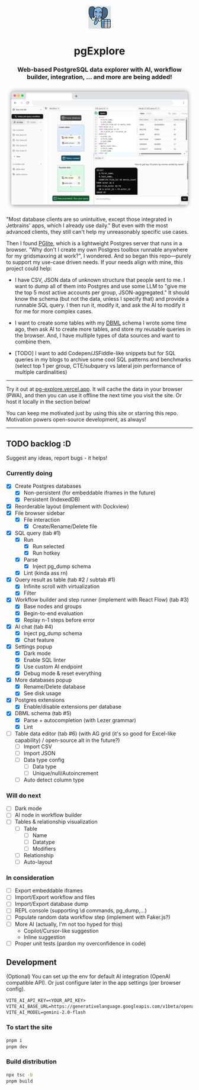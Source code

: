 <div align="center">
    <img width="64" alt="pg-explore logo" src="./public/pwa-64x64.png">
    <h1>pgExplore</h1>
</div>

<h3 align="center">Web-based PostgreSQL data explorer with AI, workflow builder, integration, ... and more are being added!</h3>

![Demo screenshot](./public/demo1.png)

"Most database clients are so unintuitive, except those integrated in Jetbrains' apps, which I already use daily." But even with the most advanced clients, they still can't help my unreasonably specific use cases. 

Then I found [PGlite](https://github.com/electric-sql/pglite), which is a lightweight Postgres server that runs in a browser. "Why don't I create my own Postgres toolbox runnable anywhere for my gridsmaxxing at work?", I wondered. And so began this repo—purely to support my use-case driven needs. If your needs align with mine, this project could help:

- I have CSV, JSON data of unknown structure that people sent to me. I want to dump all of them into Postgres and use some LLM to "give me the top 5 most active accounts per group, JSON-aggregated." It should know the schema (but not the data, unless I specify that) and provide a runnable SQL query. I then run it, modify it, and ask the AI to modify it for me for more complex cases.

- I want to create some tables with my [DBML](https://dbml.dbdiagram.io/home) schema I wrote some time ago, then ask AI to create more tables, and store my reusable queries in the browser. And, I have multiple types of data sources and want to combine them.

- [TODO] I want to add Codepen/JSFiddle-like snippets but for SQL queries in my blogs to archive some cool SQL patterns and benchmarks (select top 1 per group, CTE/subquery vs lateral join performance of multiple cardinalities)

---

Try it out at [pg-explore.vercel.app](https://pg-explore.vercel.app). It will cache the data in your browser (PWA), and then you can use it offline the next time you visit the site. Or host it locally in the section below!

You can keep me motivated just by using this site or starring this repo. Motivation powers open-source development, as always!

---

## TODO backlog :D
Suggest any ideas, report bugs - it helps!

### Currently doing
- [x] Create Postgres databases
  - [x] Non-persistent (for embeddable iframes in the future)
  - [x] Persistent (IndexedDB)
- [x] Reorderable layout (implement with Dockview)
- [x] File browser sidebar
  - [x] File interaction
    - [x] Create/Rename/Delete file
- [x] SQL query (tab #1)
  - [x] Run
    - [x] Run selected
    - [x] Run hotkey
  - [x] Parse
    - [x] Inject pg_dump schema
  - [x] Lint (kinda ass rn)
- [x] Query result as table (tab #2 / subtab #1)
  - [x] Infinite scroll with virtualization
  - [x] Filter
- [x] Workflow builder and step runner (implement with React Flow) (tab #3)
  - [x] Base nodes and groups
  - [x] Begin-to-end evaluation
  - [x] Replay n-1 steps before error
- [x] AI chat (tab #4)
  - [x] Inject pg_dump schema
  - [x] Chat feature
- [x] Settings popup
  - [x] Dark mode
  - [x] Enable SQL linter
  - [x] Use custom AI endpoint
  - [x] Debug mode & reset everything
- [x] More databases popup
  - [x] Rename/Delete database
  - [x] See disk usage
- [x] Postgres extensions
  - [x] Enable/disable extensions per database
- [x] DBML schema (tab #5)
  - [x] Parse + autocompletion (with Lezer grammar)
  - [x] Lint
- [ ] Table data editor (tab #6) (with AG grid (it's so good for Excel-like capability) / open-source alt in the future?)
  - [ ] Import CSV
  - [ ] Import JSON
  - [ ] Data type config
    - [ ] Data type
    - [ ] Unique/null/Autoincrement
  - [ ] Auto detect column type

### Will do next
- [ ] Dark mode
- [ ] AI node in workflow builder
- [ ] Tables & relationship visualization
  - [ ] Table
    - [ ] Name
    - [ ] Datatype
    - [ ] Modifiers
  - [ ] Relationship
  - [ ] Auto-layout

### In consideration
- [ ] Export embeddable iframes
- [ ] Import/Export workflow and files
- [ ] Import/Export database dump
- [ ] REPL console (supporting \d commands, pg_dump,...)
- [ ] Populate random data workflow step (implement with Faker.js?)
- [ ] More AI (actually, I'm not too hyped for this)
  - Copilot/Cursor-like suggestion
  - Inline suggestion
- [ ] Proper unit tests (pardon my overconfidence in code)

## Development

(Optional) You can set up the env for default AI integration (OpenAI compatible API). Or just configure later in the app settings (per browser config).
```
VITE_AI_API_KEY=<YOUR_API_KEY>
VITE_AI_BASE_URL=https://generativelanguage.googleapis.com/v1beta/openai
VITE_AI_MODEL=gemini-2.0-flash
```

### To start the site

```bash
pnpm i
pnpm dev
```

### Build distribution

```bash
npx tsc -b
pnpm build
```
